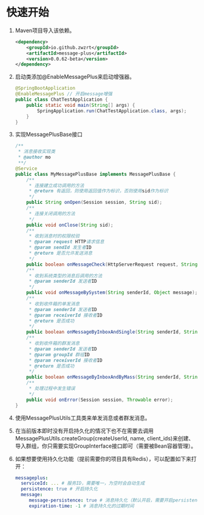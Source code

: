 # 快速开始

1. Maven项目导入该依赖。

   ```xml
   <dependency>
       <groupId>io.github.zwzrt</groupId>
       <artifactId>message-plus</artifactId>
       <version>0.0.62-beta</version>
   </dependency>
   ```

2. 启动类添加@EnableMessagePlus来启动增强器。

   ```java
   @SpringBootApplication
   @EnableMessagePlus // 开启message增强
   public class ChatTestApplication {
       public static void main(String[] args) {
           SpringApplication.run(ChatTestApplication.class, args);
       }
   }
   ```

3. 实现MessagePlusBase接口

   ```java
   /**
    * 消息接收实现类
    * @author mo
    **/
   @Service
   public class MyMessagePlusBase implements MessagePlusBase {
       /**
        * 连接建立成功调用的方法
        * @return 有返回，则使用返回值作为标识，否则使用sid作为标识
        */
       public String onOpen(Session session, String sid);
       /**
        * 连接关闭调用的方法
        */
       public void onClose(String sid);
       /**
        * 收到消息时的权限校验
        * @param request HTTP请求信息
        * @param sendId 发生者ID
        * @return 是否允许发送消息
        */
       public boolean onMessageCheck(HttpServerRequest request, String sendId);
       /**
        * 收到系统类型的消息后调用的方法
        * @param senderId 发送者ID
        */
       public void onMessageBySystem(String senderId, Object message);
       /**
        * 收到收件箱的单发消息
        * @param senderId 发送者ID
        * @param receiverId 接收者ID
        * @return 是否成功
        */
       public boolean onMessageByInboxAndSingle(String senderId, String receiverId, Object message);
       /**
        * 收到收件箱的群发消息
        * @param senderId 发送者ID
        * @param groupId 群组ID
        * @param receiverId 接收者ID
        * @return 是否成功
        */
       public boolean onMessageByInboxAndByMass(String senderId, String groupId, String receiverId, Object message);
       /**
        * 处理过程中发生错误
        */
       public void onError(Session session, Throwable error);
   }
   ```

4. 使用MessagePlusUtils工具类来单发消息或者群发消息。

5. 在当前版本即时没有开启持久化的情况下也不在需要去调用MessagePlusUtils.createGroup(createUserId,  name,  client_ids)来创建、导入群组，你只需要实现GroupInterface接口即可（需要被Bean容器管理）。

6. 如果想要使用持久化功能（提前需要你的项目具有Redis），可以配置如下来打开：

   ```yml
   messageplus:
     serviceId: ... # 服务ID，需要唯一，为空时会自动生成
     persistence: true # 开启持久化
     message:
     	message-persistence: true # 消息持久化（默认开启，需要开启persistence才可以生效）
     	expiration-time: -1 # 消息持久化的过期时间
   ```
